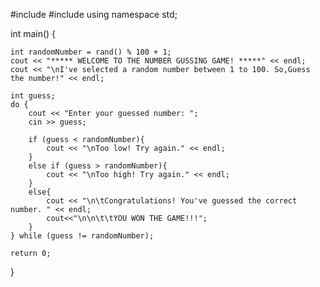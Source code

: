 #include<iostream>
#include<cstdlib>
using namespace std;

int main() {
    
    int randomNumber = rand() % 100 + 1; 
    cout << "***** WELCOME TO THE NUMBER GUSSING GAME! *****" << endl;
    cout << "\nI've selected a random number between 1 to 100. So,Guess the number!" << endl;
    
    int guess;
    do {
        cout << "Enter your guessed number: ";
        cin >> guess;
        
        if (guess < randomNumber){
            cout << "\nToo low! Try again." << endl;
        }
        else if (guess > randomNumber){
            cout << "\nToo high! Try again." << endl;
        }
        else{
            cout << "\n\tCongratulations! You've guessed the correct number. " << endl;
            cout<<"\n\n\t\tYOU WON THE GAME!!!";
        }
    } while (guess != randomNumber);
    
    return 0;
}
